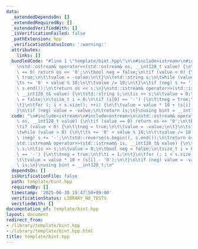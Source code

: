 ```yaml
---
data:
  _extendedDependsOn: []
  _extendedRequiredBy: []
  _extendedVerifiedWith: []
  _isVerificationFailed: false
  _pathExtension: hpp
  _verificationStatusIcon: ':warning:'
  attributes:
    links: []
  bundledCode: "#line 1 \"template/bint.hpp\"\n\n#include<istream>\n#include<ostream>\n\
    \nstd::ostream& operator<<(std::ostream& os, __int128_t value) {\n\tif (value\
    \ == 0) return os << '0';\n\tbool neg = false;\n\tif (value < 0) {\n\t\tneg =\
    \ true;\n\t\tvalue = -value;\n\t}\n\tstd::string s;\n\twhile (value > 0) {\n\t\
    \ts += '0' + value % 10;\n\t\tvalue /= 10;\n\t}\n\tif (neg) s += '-';\n\tstd::reverse(s.begin(),\
    \ s.end());\n\treturn os << s;\n}\nstd::istream& operator>>(std::istream& is,\
    \ __int128_t& value) {\n\tstd::string s;\n\tis >> s;\n\tvalue = 0;\n\tbool neg\
    \ = false;\n\tsize_t i = 0;\n\tif (s[0] == '-') {\n\t\tneg = true;\n\t\ti = 1;\n\
    \t}\n\tfor (; i < s.size(); ++i) {\n\t\tvalue = value * 10 + (s[i] - '0');\n\t\
    }\n\tif (neg) value = -value;\n\treturn is;\n}\nusing bint = __int128_t;\n"
  code: "\n#include<istream>\n#include<ostream>\n\nstd::ostream& operator<<(std::ostream&\
    \ os, __int128_t value) {\n\tif (value == 0) return os << '0';\n\tbool neg = false;\n\
    \tif (value < 0) {\n\t\tneg = true;\n\t\tvalue = -value;\n\t}\n\tstd::string s;\n\
    \twhile (value > 0) {\n\t\ts += '0' + value % 10;\n\t\tvalue /= 10;\n\t}\n\tif\
    \ (neg) s += '-';\n\tstd::reverse(s.begin(), s.end());\n\treturn os << s;\n}\n\
    std::istream& operator>>(std::istream& is, __int128_t& value) {\n\tstd::string\
    \ s;\n\tis >> s;\n\tvalue = 0;\n\tbool neg = false;\n\tsize_t i = 0;\n\tif (s[0]\
    \ == '-') {\n\t\tneg = true;\n\t\ti = 1;\n\t}\n\tfor (; i < s.size(); ++i) {\n\
    \t\tvalue = value * 10 + (s[i] - '0');\n\t}\n\tif (neg) value = -value;\n\treturn\
    \ is;\n}\nusing bint = __int128_t;\n"
  dependsOn: []
  isVerificationFile: false
  path: template/bint.hpp
  requiredBy: []
  timestamp: '2025-06-30 19:47:50+09:00'
  verificationStatus: LIBRARY_NO_TESTS
  verifiedWith: []
documentation_of: template/bint.hpp
layout: document
redirect_from:
- /library/template/bint.hpp
- /library/template/bint.hpp.html
title: template/bint.hpp
---
```

